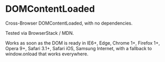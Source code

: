 # DOMContentLoaded
Cross-Browser DOMContentLoaded, with no dependencies.

Tested via BrowserStack / MDN.

Works as soon as the DOM is ready in IE6+, Edge, Chrome 1+, Firefox 1+, Opera 9+, Safari 3.1+, Safari iOS, Samsung Internet, with a fallback to window.onload that works everywhere.

